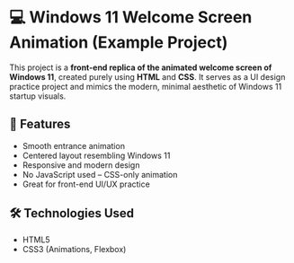 # 💻 Windows 11 Welcome Screen Animation (Example Project)

This project is a **front-end replica of the animated welcome screen of Windows 11**, created purely using **HTML** and **CSS**. It serves as a UI design practice project and mimics the modern, minimal aesthetic of Windows 11 startup visuals.

## 🚀 Features

* Smooth entrance animation
* Centered layout resembling Windows 11
* Responsive and modern design
* No JavaScript used – CSS-only animation
* Great for front-end UI/UX practice

## 🛠️ Technologies Used

* HTML5
* CSS3 (Animations, Flexbox)
